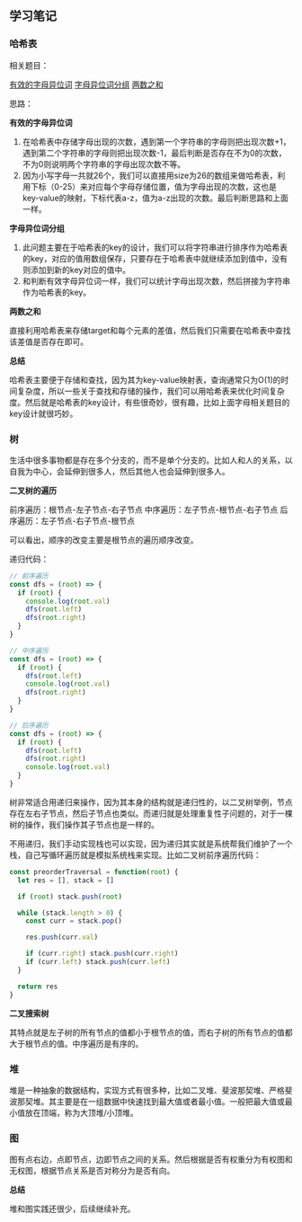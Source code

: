 ## 学习笔记

### 哈希表

相关题目：

[有效的字母异位词](https://leetcode-cn.com/problems/valid-anagram/description/)
[字母异位词分组](https://leetcode-cn.com/problems/group-anagrams/)
[两数之和](https://leetcode-cn.com/problems/two-sum/description/)

思路：

**有效的字母异位词**

1. 在哈希表中存储字母出现的次数，遇到第一个字符串的字母则把出现次数+1，遇到第二个字符串的字母则把出现次数-1，最后判断是否存在不为0的次数，不为0则说明两个字符串的字母出现次数不等。
2. 因为小写字母一共就26个，我们可以直接用size为26的数组来做哈希表，利用下标（0-25）来对应每个字母存储位置，值为字母出现的次数，这也是key-value的映射，下标代表a-z，值为a-z出现的次数。最后判断思路和上面一样。

**字母异位词分组**

1. 此问题主要在于哈希表的key的设计，我们可以将字符串进行排序作为哈希表的key，对应的值用数组保存，只要存在于哈希表中就继续添加到值中，没有则添加到新的key对应的值中。
2. 和判断有效字母异位词一样，我们可以统计字母出现次数，然后拼接为字符串作为哈希表的key。

**两数之和**

直接利用哈希表来存储target和每个元素的差值，然后我们只需要在哈希表中查找该差值是否存在即可。

**总结**

哈希表主要便于存储和查找，因为其为key-value映射表，查询通常只为O(1)的时间复杂度，所以一些关于查找和存储的操作，我们可以用哈希表来优化时间复杂度。然后就是哈希表的key设计，有些很奇妙，很有趣，比如上面字母相关题目的key设计就很巧妙。

### 树

生活中很多事物都是存在多个分支的，而不是单个分支的。比如人和人的关系，以自我为中心，会延伸到很多人，然后其他人也会延伸到很多人。

**二叉树的遍历**

前序遍历：根节点-左子节点-右子节点
中序遍历：左子节点-根节点-右子节点
后序遍历：左子节点-右子节点-根节点

可以看出，顺序的改变主要是根节点的遍历顺序改变。

递归代码：

```js
// 前序遍历
const dfs = (root) => {
  if (root) {
    console.log(root.val)
    dfs(root.left)
    dfs(root.right)
  }
}

// 中序遍历
const dfs = (root) => {
  if (root) {
    dfs(root.left)
    console.log(root.val)
    dfs(root.right)
  }
}

// 后序遍历
const dfs = (root) => {
  if (root) {
    dfs(root.left)
    dfs(root.right)
    console.log(root.val)
  }
}
```

树非常适合用递归来操作，因为其本身的结构就是递归性的，以二叉树举例，节点存在左右子节点，然后子节点也类似。而递归就是处理重复性子问题的，对于一棵树的操作，我们操作其子节点也是一样的。

不用递归，我们手动实现栈也可以实现，因为递归其实就是系统帮我们维护了一个栈，自己写循环遍历就是模拟系统栈来实现。比如二叉树前序遍历代码：

```js
const preorderTraversal = function(root) {
  let res = [], stack = []

  if (root) stack.push(root)

  while (stack.length > 0) {
    const curr = stack.pop()

    res.push(curr.val)

    if (curr.right) stack.push(curr.right)
    if (curr.left) stack.push(curr.left)
  }

  return res
}
```

**二叉搜索树**

其特点就是左子树的所有节点的值都小于根节点的值，而右子树的所有节点的值都大于根节点的值。中序遍历是有序的。

### 堆

堆是一种抽象的数据结构，实现方式有很多种，比如二叉堆、斐波那契堆、严格斐波那契堆。其主要是在一组数据中快速找到最大值或者最小值。一般把最大值或最小值放在顶端，称为大顶堆/小顶堆。

### 图

图有点右边，点即节点，边即节点之间的关系。然后根据是否有权重分为有权图和无权图，根据节点关系是否对称分为是否有向。

**总结**

堆和图实践还很少，后续继续补充。
